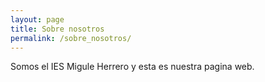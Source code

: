 ```yaml
---
layout: page
title: Sobre nosotros
permalink: /sobre_nosotros/
---
```


Somos el IES Migule Herrero y esta es nuestra pagina web.

